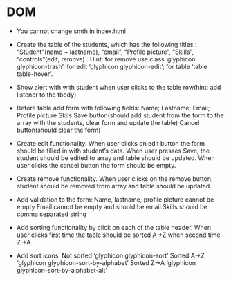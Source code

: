 # DOM

 - You cannot change smth in index.html
 - Create the table of the students, which  has the following titles : “Student”(name + lastname), “email”, “Profile picture”, “Skills”, “controls”(edit, remove) . Hint:
  for remove use class ‘glyphicon glyphicon-trash’;
  for edit ‘glyphicon glyphicon-edit’;
  for table ‘table table-hover’.
 
 - Show alert with with student when user clicks to the table row(hint: add listener to the tbody)
 - Before table add form with following fields:
  Name;
  Lastname;
  Email;
  Profile picture
  Skils
  Save button(should add student from the form to the array with the students, clear form and update the table)
  Cancel button(should clear the form)

 - Create edit functionality. When user clicks on edit button the form should be filled in with student’s data. When user presses Save, the student should be edited to array and table should be updated. When user clicks the cancel button the form should be empty.
 - Create remove functionality. When user clicks on the remove button, student should be removed from array and table should be updated.
 - Add validation to the form:
  Name, lastname, profile picture cannot be empty
  Email cannot be empty and should be email
  Skills should be comma separated string
 - Add sorting functionality by click on each of the table header. When user clicks first time the table should be sorted A->Z when second time Z->A.
 - Add sort icons: 
  Not sorted ‘glyphicon glyphicon-sort’
  Sorted A->Z ‘glyphicon glyphicon-sort-by-alphabet’
  Sorted Z->A ‘glyphicon glyphicon-sort-by-alphabet-alt’
